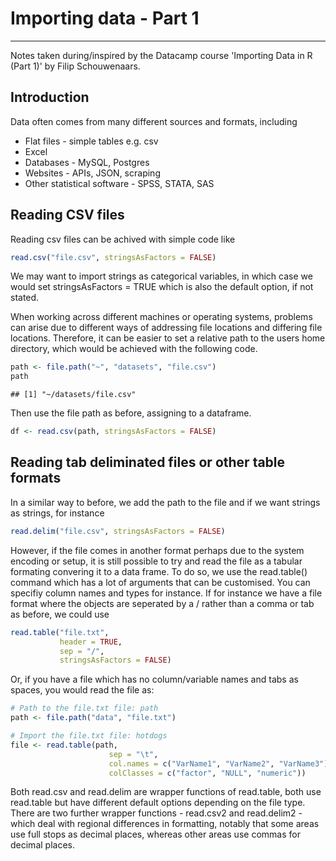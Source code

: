# Importing data - Part 1
***
Notes taken during/inspired by the Datacamp course 'Importing Data in R (Part 1)' by Filip Schouwenaars.

## Introduction 

Data often comes from many different sources and formats, including

* Flat files - simple tables e.g. csv
* Excel
* Databases - MySQL, Postgres
* Websites - APIs, JSON, scraping
* Other statistical software - SPSS, STATA, SAS

## Reading CSV files

Reading csv files can be achived with simple code like


```r
read.csv("file.csv", stringsAsFactors = FALSE)
```

We may want to import strings as categorical variables, in which case we would set stringsAsFactors = TRUE which is also the default option, if not stated.

When working across different machines or operating systems, problems can arise due to different ways of addressing file locations and differing file locations.  Therefore, it can be easier to set a relative path to the users home directory, which would be achieved with the following code.


```r
path <- file.path("~", "datasets", "file.csv")
path
```

```
## [1] "~/datasets/file.csv"
```

Then use the file path as before, assigning to a dataframe.


```r
df <- read.csv(path, stringsAsFactors = FALSE)
```

## Reading tab deliminated files or other table formats

In a similar way to before, we add the path to the file and if we want strings as strings, for instance


```r
read.delim("file.csv", stringsAsFactors = FALSE)
```

However, if the file comes in another format perhaps due to the system encoding or setup, it is still possible to try and read the file as a tabular formating convering it to a data frame.  To do so, we use the read.table() command which has a lot of arguments that can be customised.  You can specifiy column names and types for instance.  If for instance we have a file format where the objects are seperated by a / rather than a comma or tab as before, we could use


```r
read.table("file.txt",
           header = TRUE,
           sep = "/",
           stringsAsFactors = FALSE)
```

Or, if you have a file which has no column/variable names and tabs as spaces, you would read the file as:


```r
# Path to the file.txt file: path
path <- file.path("data", "file.txt")

# Import the file.txt file: hotdogs
file <- read.table(path, 
                      sep = "\t",                                        # specify seperator - tab in this instance
                      col.names = c("VarName1", "VarName2", "VarName3"), # specifiy variable names
                      colClasses = c("factor", "NULL", "numeric"))       # specify the column/variable classes
```

Both read.csv and read.delim are wrapper functions of read.table, both use read.table but have different default options depending on the file type.  There are two further wrapper functions - read.csv2 and read.delim2 - which deal with regional differences in formatting, notably that some areas use full stops as decimal places, whereas other areas use commas for decimal places.

